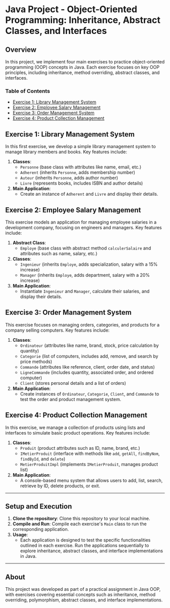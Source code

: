 # Java Project - Object-Oriented Programming: Inheritance, Abstract Classes, and Interfaces

## Overview
In this project, we implement four main exercises to practice object-oriented programming (OOP) concepts in Java. Each exercise focuses on key OOP principles, including inheritance, method overriding, abstract classes, and interfaces.

### Table of Contents
- [Exercise 1: Library Management System](#exercise-1-library-management-system)
- [Exercise 2: Employee Salary Management](#exercise-2-employee-salary-management)
- [Exercise 3: Order Management System](#exercise-3-order-management-system)
- [Exercise 4: Product Collection Management](#exercise-4-product-collection-management)

## Exercise 1: Library Management System
In this first exercise, we develop a simple library management system to manage library members and books. Key features include:
1. **Classes**:
    - `Personne` (base class with attributes like name, email, etc.)
    - `Adherent` (inherits `Personne`, adds membership number)
    - `Auteur` (inherits `Personne`, adds author number)
    - `Livre` (represents books, includes ISBN and author details)
2. **Main Application**:
    - Create an instance of `Adherent` and `Livre` and display their details.

## Exercise 2: Employee Salary Management
This exercise models an application for managing employee salaries in a development company, focusing on engineers and managers. Key features include:
1. **Abstract Class**:
    - `Employe` (base class with abstract method `calculerSalaire` and attributes such as name, salary, etc.)
2. **Classes**:
    - `Ingenieur` (inherits `Employe`, adds specialization, salary with a 15% increase)
    - `Manager` (inherits `Employe`, adds department, salary with a 20% increase)
3. **Main Application**:
    - Instantiate `Ingenieur` and `Manager`, calculate their salaries, and display their details.

## Exercise 3: Order Management System
This exercise focuses on managing orders, categories, and products for a company selling computers. Key features include:
1. **Classes**:
    - `Ordinateur` (attributes like name, brand, stock, price calculation by quantity)
    - `Categorie` (list of computers, includes add, remove, and search by price methods)
    - `Commande` (attributes like reference, client, order date, and status)
    - `LigneCommande` (includes quantity, associated order, and ordered computer)
    - `Client` (stores personal details and a list of orders)
2. **Main Application**:
    - Create instances of `Ordinateur`, `Categorie`, `Client`, and `Commande` to test the order and product management system.

## Exercise 4: Product Collection Management
In this exercise, we manage a collection of products using lists and interfaces to simulate basic product operations. Key features include:
1. **Classes**:
    - `Produit` (product attributes such as ID, name, brand, etc.)
    - `IMetierProduit` (interface with methods like `add`, `getAll`, `findByNom`, `findById`, and `delete`)
    - `MetierProduitImpl` (implements `IMetierProduit`, manages product list)
2. **Main Application**:
    - A console-based menu system that allows users to add, list, search, retrieve by ID, delete products, or exit.

---

## Setup and Execution
1. **Clone the repository**: Clone this repository to your local machine.
2. **Compile and Run**: Compile each exercise's `Main` class to run the corresponding application.
3. **Usage**:
    - Each application is designed to test the specific functionalities outlined in each exercise. Run the applications sequentially to explore inheritance, abstract classes, and interface implementations in Java.

---

## About
This project was developed as part of a practical assignment in Java OOP, with exercises covering essential concepts such as inheritance, method overriding, polymorphism, abstract classes, and interface implementations.
